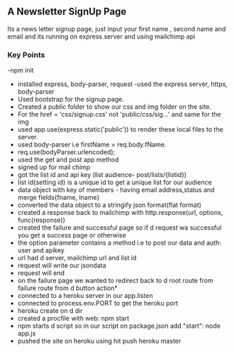 
## A Newsletter SignUp Page

Its a news letter signup page, just input your first name , second name and email and its running on express server and using mailchimp api

### Key Points

-npm init
- installed express, body-parser, request
-used the express server, https, body-parser
- Used bootstrap for the signup page.
- Created a public folder to show our css and img folder on the site.
- For the href = 'css/signup.css' not 'public/css/sig...' and same for the img
- used app.use(express.static('public')) to render these local files to the server.
- used body-parser i.e firstName = req.body.fName.
- req.use(bodyParser.urlencoded);
- used the get and post app method
- signed up for mail chimp
- got the list id and api key (list audience- post/lists/{listid})
- list id{setting id} is a unique id to get a unique list for our audience
- data object with key of members - having email address,status and merge fields{fname, lname}
- converted the data object to a stringify json format(flat format)
- created a response back to mailchimp with http.response(url, options, func(response))
- created the failure and successful page so if d request wa successful you get a success page or otherwise
- the option parameter contains a method i.e to post our data and auth: user and apikey
- url had d server, mailchimp url and list id
- request will write our jsondata
- request will end
- on the failure page we wanted to redirect back to d root route from failure route from d button action*
- connected to a heroku server in our app.listen
- connected to process.env.PORT to get the heroku port
- heroku create on d dir
- created a procfile with web: npm start
- npm starts d script so in our script on package.json add "start": node app.js
- pushed the site on heroku using hit push heroku master